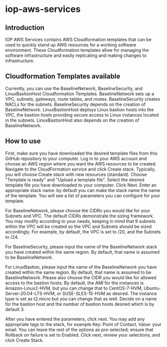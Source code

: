 # iop-aws-services
## Introduction
IOP AWS Services contains AWS Cloudformation templates that can be used to quickly stand up AWS resources for a working software environment. These Cloudformation templates allow for managing the software infrastructure and easily replicating and making changes to infrastructure.

## Cloudformation Templates available
Currently, you can use the BaselineNetwork, BaselineSecurity, and LinuxBastionHost Cloudformation Templates. BaselineNetwork sets up a VPC, subnets, gateways, route tables, and routes. BaselineSecurity creates NACLs for the subnets. BaselineSecurity depends on the creation of BaselineNetwork. LinuxBastionHost deploys Linux bastion hosts into the VPC, the bastion hosts providing secure access to Linux instances located in the subnets. LinuxBastionHost also depends on the creation of BaselineNetwork.

## How to use
First, make sure you have downloaded the desired template files from this GitHub repository to your computer.
Log in to your AWS account and choose an AWS region where you want the AWS resources to be created. Navigate to the CloudFormation service and click Create stack. Typically, you will choose Create stack with new resources (standard). Choose "Template is ready" and "Upload a template file". Select the desired template file you have downloaded to your computer. Click Next. Enter an appropriate stack name: by default you can make the stack name the name of the template. You will see a list of parameters you can configure for your template. 

For BaselineNetwork, please choose the CIDRs you would like for your Subnets and VPC. The default CIDRs demonstrate the sizing framework. You may modify according to your needs, keeping in mind that 9 subnets within the VPC will be created so the VPC and Subnets should be sized accordingly. For example, by default, the VPC is set to /20, and the Subnets to /24.

For BaselineSecurity, please input the name of the BaselineNetwork stack you have created within the same region. By default, that name is assumed to be BaselineNetwork.

For LinuxBastion, please input the name of the BaselineNetwork you have created within the same region. By default, that name is assumed to be BaselineNetwork. Please also choose the CIDR you would like for allowed access to the bastion hosts. By default, the AMI for the instances is Amazon-Linux2-HVM, but you can change that to CentOS-7-HVM, Ubuntu-Server-20.04-LTS-HVM, or SUSE-SLES-15-HVM as desired. The instance type is set as t2.micro but you can change that as well. Decide on a name for the bastion host and the number of bastion hosts desired which is by default 3.

After you have entered the parameters, click next. You may add any appropriate tags to the stack, for example Key: Point of Contact, Value: your email. You can leave the rest of the options as pre-selected; ensure that Rollback on failure is set to Enabled. Click next, review your selections, and click Create Stack.
